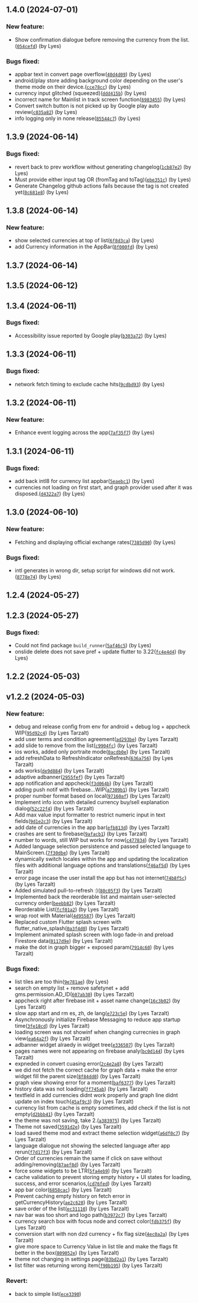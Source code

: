 ## 1.4.0 (2024-07-01)

### New feature:

- Show confirmation dialogue before removing the currency from the list.([`054cefd`](https://github.com/lyestarzalt/Dinar_watch/commit/054cefd57d924763a1ba419d00bf3afe24e00840)) (by Lyes)

### Bugs fixed:

- appbar text in convert page overflow([`40d4d09`](https://github.com/lyestarzalt/Dinar_watch/commit/40d4d09a1c0982d37f5e3a64ae00d11d54551267)) (by Lyes)
- android/play store adding background color depending on the user's theme mode on their device.([`cce78cc`](https://github.com/lyestarzalt/Dinar_watch/commit/cce78cc81ffba8b47352a235ddb206cc1c8008e1)) (by Lyes)
- currency input glitched (squeezed)([`ddd415b`](https://github.com/lyestarzalt/Dinar_watch/commit/ddd415bef6a8aa0f4c7316d3333594de940298a6)) (by Lyes)
- incorrect name for Mainlist in track screen function([`6983455`](https://github.com/lyestarzalt/Dinar_watch/commit/69834554789f7e27deb94c370a38b0b489166ee2)) (by Lyes)
- Convert switch button is not picked up by Google play auto review([`c035a82`](https://github.com/lyestarzalt/Dinar_watch/commit/c035a8256a36aae82da77687dfdab28c5350ea4b)) (by Lyes)
- info logging only in none release([`85544c7`](https://github.com/lyestarzalt/Dinar_watch/commit/85544c769761767f80381a339703a395973a67a7)) (by Lyes)

## 1.3.9 (2024-06-14)

### Bugs fixed:

- revert back to prev workflow without generating changelog([`1cb87e2`](https://github.com/lyestarzalt/Dinar_watch/commit/1cb87e2a378c354764d611ab868d470c913da173)) (by Lyes)
- Must provide either input tag OR (fromTag and toTag)([`ebe351c`](https://github.com/lyestarzalt/Dinar_watch/commit/ebe351c2d412a81c91dbbfa331dae6661f5f9486)) (by Lyes)
- Generate Changelog github actions fails because the tag is not created yet([`0c681e8`](https://github.com/lyestarzalt/Dinar_watch/commit/0c681e86a3b73f80ef0ed998c0d8bcfb1c17d2c2)) (by Lyes)

## 1.3.8 (2024-06-14)

### New feature:

- show selected currencies at top of list([`6f8d3ca`](https://github.com/lyestarzalt/Dinar_watch/commit/6f8d3ca29cce49b909bdca2822bb1a506e00f105)) (by Lyes)
- add Currency information  in the AppBar([`8f000fd`](https://github.com/lyestarzalt/Dinar_watch/commit/8f000fd1469e49c91ef0f271e9097aafce8cf657)) (by Lyes)

## 1.3.7 (2024-06-14)

## 1.3.5 (2024-06-12)

## 1.3.4 (2024-06-11)

### Bugs fixed:

- Accessibility issue reported by Google play([`b303a72`](https://github.com/lyestarzalt/Dinar_watch/commit/b303a723fce62e02743b438569a828d60b5d9800)) (by Lyes)

## 1.3.3 (2024-06-11)

### Bugs fixed:

- network fetch timing to exclude cache hits([`9cdbd93`](https://github.com/lyestarzalt/Dinar_watch/commit/9cdbd9390bd901da74f9ed90f6c62e780fda28c8)) (by Lyes)

## 1.3.2 (2024-06-11)

### New feature:

- Enhance event logging across the app([`7af35f7`](https://github.com/lyestarzalt/Dinar_watch/commit/7af35f7a40814674a47e8db450d51c67e898e9bc)) (by Lyes)

## 1.3.1 (2024-06-11)

### Bugs fixed:

- add back intl8 for currency list appbar([`5eaebc1`](https://github.com/lyestarzalt/Dinar_watch/commit/5eaebc1352a3b591378f44f984a6d009bc07d109)) (by Lyes)
- currencies not loading on first start, and graph provider used after it was disposed.([`d4322a7`](https://github.com/lyestarzalt/Dinar_watch/commit/d4322a78e4448f24f35c60b1ef7651b4df5f6594)) (by Lyes)

## 1.3.0 (2024-06-10)

### New feature:

- Fetching and displaying official exchange rates([`7385d90`](https://github.com/lyestarzalt/Dinar_watch/commit/7385d901e59adfcb339b22e5a222b9e7b3f8ad1f)) (by Lyes)

### Bugs fixed:

- intl generates in wrong dir, setup script for windows did not work.([`8778e74`](https://github.com/lyestarzalt/Dinar_watch/commit/8778e74b24de9ecbbc0909669d6bc62bfb49dc47)) (by Lyes)

## 1.2.4 (2024-05-27)

## 1.2.3 (2024-05-27)

### Bugs fixed:

- Could not find package `build_runner`([`5af46c5`](https://github.com/lyestarzalt/Dinar_watch/commit/5af46c5fc7215ec846e270b9948b94ccdc7a8133)) (by Lyes)
- onslide delete does not save pref + update flutter to 3.22([`fc4e4d4`](https://github.com/lyestarzalt/Dinar_watch/commit/fc4e4d40ba400e5931d7a863f83931f5539c3616)) (by Lyes)

## 1.2.2 (2024-05-03)

## v1.2.2 (2024-05-03)

### New feature:

- debug and release config from env for android + debug log + appcheck WIP([`95d92c4`](https://github.com/lyestarzalt/Dinar_watch/commit/95d92c47e4cb5d23dd1dcc218868d0306e16c1e7)) (by Lyes Tarzalt)
- add user terms and condition agreement([`ad293be`](https://github.com/lyestarzalt/Dinar_watch/commit/ad293be9f68f3ef7d16624663f94fc0c138697aa)) (by Lyes Tarzalt)
- add slide to remove from the list([`c9904fc`](https://github.com/lyestarzalt/Dinar_watch/commit/c9904fc7166bbf0d1bfc166b8323fa5b808fd10e)) (by Lyes Tarzalt)
- ios works, added only portraite mode([`0acdb0e`](https://github.com/lyestarzalt/Dinar_watch/commit/0acdb0e83c8e85943c649da2101b3230d6a570fc)) (by Lyes Tarzalt)
- add refreshData to RefreshIndicator onRefresh([`636a756`](https://github.com/lyestarzalt/Dinar_watch/commit/636a75630d1f50829fde5a8bd5e86e47683de47e)) (by Lyes Tarzalt)
- ads works([`de9d884`](https://github.com/lyestarzalt/Dinar_watch/commit/de9d8842be5af118b87046303fc4519601391cd3)) (by Lyes Tarzalt)
- adaptive adbanner([`2955fef`](https://github.com/lyestarzalt/Dinar_watch/commit/2955fef1b9c455252dba633059245b7710abab79)) (by Lyes Tarzalt)
- app notification and appcheck([`f3d064b`](https://github.com/lyestarzalt/Dinar_watch/commit/f3d064bdce5b37bccca5ff8aa8dc5d6f568ff0b6)) (by Lyes Tarzalt)
- adding push notif with firebase...WIP([`a7309b1`](https://github.com/lyestarzalt/Dinar_watch/commit/a7309b188216a07842c317fa14af40bae5a52c93)) (by Lyes Tarzalt)
- proper number format based on local([`97160af`](https://github.com/lyestarzalt/Dinar_watch/commit/97160af413c2efafa715f31c2b61484cad7c5091)) (by Lyes Tarzalt)
- Implement info icon with detailed currency buy/sell explanation dialog([`52c22f4`](https://github.com/lyestarzalt/Dinar_watch/commit/52c22f43272f5c357eddb37805d2a4d1feddd8f0)) (by Lyes Tarzalt)
- Add max value input formatter to restrict numeric input in text fields([`9d1e2c3`](https://github.com/lyestarzalt/Dinar_watch/commit/9d1e2c3b362ca86fbdb1c65a918ac31d1f17ab5d)) (by Lyes Tarzalt)
- add date of currencies in the app bar([`efb813d`](https://github.com/lyestarzalt/Dinar_watch/commit/efb813dfe3323f5b972c822440be886617a19443)) (by Lyes Tarzalt)
- crashes are sent to firebase([`9afacb1`](https://github.com/lyestarzalt/Dinar_watch/commit/9afacb1ceb72bd9a5c5e8e8a6b1ec8a0f5c19316)) (by Lyes Tarzalt)
- number to words, still WIP but works for now([`c477834`](https://github.com/lyestarzalt/Dinar_watch/commit/c477834ac39bf5b0f521fcbab6e3b6e71cff439e)) (by Lyes Tarzalt)
- Added language selection persistence and passed selected language to MainScreen.([`7f30dbe`](https://github.com/lyestarzalt/Dinar_watch/commit/7f30dbe4b0fb679755b6112f31c7aebb33768460)) (by Lyes Tarzalt)
- dynamically switch locales within the app and updating the localization files with additional language options and translations([`f46af5d`](https://github.com/lyestarzalt/Dinar_watch/commit/f46af5db067159ee315ec9c2cac4b3ca7003419c)) (by Lyes Tarzalt)
- error page incase the user install the app but has not internet([`74b8f5c`](https://github.com/lyestarzalt/Dinar_watch/commit/74b8f5c5357bf2e7cd3fb84626a5f35b2c970f71)) (by Lyes Tarzalt)
- Added simulated pull-to-refresh  :)([`80c05f3`](https://github.com/lyestarzalt/Dinar_watch/commit/80c05f35644dbe2be2e17ca4f0a6f026c649c6f1)) (by Lyes Tarzalt)
- Implemented  back the reorderable list and maintain user-selected currency order([`beebb82`](https://github.com/lyestarzalt/Dinar_watch/commit/beebb8242ce845ea422b3f55fc9746176d45e5dd)) (by Lyes Tarzalt)
- Reorderable List([`fcf01a2`](https://github.com/lyestarzalt/Dinar_watch/commit/fcf01a27ca96ee9173bdb4fe9daf8b1184458d24)) (by Lyes Tarzalt)
- wrap root with Material([`4d95587`](https://github.com/lyestarzalt/Dinar_watch/commit/4d955873b8d241604bb61c1dfe3f9d6dbc0ce010)) (by Lyes Tarzalt)
- Replaced custom Flutter splash screen with flutter_native_splash([`0a3f4d0`](https://github.com/lyestarzalt/Dinar_watch/commit/0a3f4d0236ccdcfeb1ae2ec6c3681638236497ce)) (by Lyes Tarzalt)
- Implement animated splash screen with logo fade-in and preload Firestore data([`0117d9e`](https://github.com/lyestarzalt/Dinar_watch/commit/0117d9e13a33a465893d410d38fdca8e0fe83089)) (by Lyes Tarzalt)
- make the dot in graph bigger + exposed param([`7914c60`](https://github.com/lyestarzalt/Dinar_watch/commit/7914c602b2818d1a08dbd54dc42d7f5beaa54349)) (by Lyes Tarzalt)

### Bugs fixed:

- list tiles are too thin([`9e781ae`](https://github.com/lyestarzalt/Dinar_watch/commit/9e781ae8c8b7d811308cca937ca91f95a515c675)) (by Lyes)
- search on empty list + remove safetynet + add gms.permission.AD_ID([`607ab30`](https://github.com/lyestarzalt/Dinar_watch/commit/607ab3035fd821cc66f8544e2ab4231a01c048a9)) (by Lyes Tarzalt)
- appcheck right after firebase init + asset name change([`16c3b02`](https://github.com/lyestarzalt/Dinar_watch/commit/16c3b0258d86aeb7847553b380a3e224a068df67)) (by Lyes Tarzalt)
- slow app start and rm es, zh, de lang([`e723c5e`](https://github.com/lyestarzalt/Dinar_watch/commit/e723c5e7b9b940c20ef57758279f21774c160961)) (by Lyes Tarzalt)
- Asynchronously initialize Firebase Messaging to reduce app startup time([`3fe18cd`](https://github.com/lyestarzalt/Dinar_watch/commit/3fe18cd5919d09e6ac60c95b90c3ed6951a239ea)) (by Lyes Tarzalt)
- loading screen was not showinf when changing currecnies in graph view([`ea64a2f`](https://github.com/lyestarzalt/Dinar_watch/commit/ea64a2f59707ca5bf73739cdef84889b1be1e394)) (by Lyes Tarzalt)
- adbanner widget alraedy in widget tree([`e336507`](https://github.com/lyestarzalt/Dinar_watch/commit/e336507684a03163d9b698abb413dbdeb0c35417)) (by Lyes Tarzalt)
- pages names were not appearing on firebase analy([`bc0d144`](https://github.com/lyestarzalt/Dinar_watch/commit/bc0d144969eb7af417f58ecfe20c6b25cc29f14d)) (by Lyes Tarzalt)
- expneded in convert cuasing error([`2c4e2a8`](https://github.com/lyestarzalt/Dinar_watch/commit/2c4e2a871069f7416ea6889ddc87322862dac5e0)) (by Lyes Tarzalt)
- we did not fetch the correct cache for graph data + make the error widget fill the parent size([`8f84dd0`](https://github.com/lyestarzalt/Dinar_watch/commit/8f84dd0d29d2ce1cbf0b579b49276c9a2eb0e32d)) (by Lyes Tarzalt)
- graph view showing error for a moment([`baf6377`](https://github.com/lyestarzalt/Dinar_watch/commit/baf63775de18ad38ccfb27e855bfa857e0b1563d)) (by Lyes Tarzalt)
- history data was not loading([`ff745ab`](https://github.com/lyestarzalt/Dinar_watch/commit/ff745abe6bbcc37afeaee1405a730f3fe8bf9ba0)) (by Lyes Tarzalt)
- textfield in add currencies didnt work properly and graph line didnt update on index touch([`45af9c3`](https://github.com/lyestarzalt/Dinar_watch/commit/45af9c3ed51907dffacc05ee463824d79c56d2f8)) (by Lyes Tarzalt)
- currency list from cache is empty sometimes, add check if the list is not empty([`d2bbb41`](https://github.com/lyestarzalt/Dinar_watch/commit/d2bbb418fd8870714aa91fe3f616756ed99eda68)) (by Lyes Tarzalt)
- the theme was not saving, take 2.([`a383975`](https://github.com/lyestarzalt/Dinar_watch/commit/a383975be6347b9c301cf59f6f29bdc27e407212)) (by Lyes Tarzalt)
- Theme not saved([`3591d2e`](https://github.com/lyestarzalt/Dinar_watch/commit/3591d2e44ff45bb72b6f95ea29ae0e8fd9d5560e)) (by Lyes Tarzalt)
- load saved theme mod and extract theme selection widget([`a6df0c7`](https://github.com/lyestarzalt/Dinar_watch/commit/a6df0c7a7607c763465fbd9857aa193500806d42)) (by Lyes Tarzalt)
- language dialogue not showing the selected language after app rerun([`f7d17f3`](https://github.com/lyestarzalt/Dinar_watch/commit/f7d17f380d9a1fce61a2b88fb6458c08ff0ba6e1)) (by Lyes Tarzalt)
- Order of currencies remain the same if click on save without adding/removing([`87aef8d`](https://github.com/lyestarzalt/Dinar_watch/commit/87aef8d2701fff81119085464307581328d441df)) (by Lyes Tarzalt)
- force some widgets to be LTR([`5fa4eb9`](https://github.com/lyestarzalt/Dinar_watch/commit/5fa4eb9eafbfb5293a0061bc041ce359b3d5230c)) (by Lyes Tarzalt)
- cache validation  to prevent storing empty history + UI states for loading, success, and error scenarios,([`cd76fed`](https://github.com/lyestarzalt/Dinar_watch/commit/cd76fed50ca8f33327e52a577b173a9af1d28e3b)) (by Lyes Tarzalt)
- app bar color([`6858cac`](https://github.com/lyestarzalt/Dinar_watch/commit/6858cac76c38244e0d311f9f9daea4021591e253)) (by Lyes Tarzalt)
- Prevent caching empty history on fetch error in getCurrencyHistory([`ae2c628`](https://github.com/lyestarzalt/Dinar_watch/commit/ae2c628939874dc29ed9315f68d8e094af3c1179)) (by Lyes Tarzalt)
- save order of the list([`ec31110`](https://github.com/lyestarzalt/Dinar_watch/commit/ec311109a6054880bc6f594992dc084f08f6a1d8)) (by Lyes Tarzalt)
- nav bar was too short and logo path([`b3972c7`](https://github.com/lyestarzalt/Dinar_watch/commit/b3972c753e3861928ee2f1a9d65f9e0614d3b86a)) (by Lyes Tarzalt)
- currency search box with focus node and correct color([`fdb375f`](https://github.com/lyestarzalt/Dinar_watch/commit/fdb375f1f33df2470aa4089ddb000429ca59185f)) (by Lyes Tarzalt)
- conversion start with non dzd currency + fix flag size([`4ec0a2a`](https://github.com/lyestarzalt/Dinar_watch/commit/4ec0a2ad68fc8235cdf1c4b46be268dc28b076f0)) (by Lyes Tarzalt)
- give more space to Currency Value in list tile and make the flags fit better in the box([`809052e`](https://github.com/lyestarzalt/Dinar_watch/commit/809052e54d512509c32591c792728750c129b325)) (by Lyes Tarzalt)
- theme not changing in settings page([`03bd2a1`](https://github.com/lyestarzalt/Dinar_watch/commit/03bd2a1646069897565186b81eaaa103b444c1c2)) (by Lyes Tarzalt)
- list filter was returning wrong item([`f90b195`](https://github.com/lyestarzalt/Dinar_watch/commit/f90b1951e9b9028f457f9a037bf272fd8913ab9e)) (by Lyes Tarzalt)

### Revert:

- back to simple list([`ece3390`](https://github.com/lyestarzalt/Dinar_watch/commit/ece3390882050bf5b20405df154067f8bb4847cd))